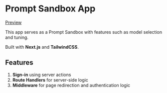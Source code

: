 # Prompt Sandbox App

[Preview](https://prompt-sandbox-kappa.vercel.app)


This app serves as a Prompt Sandbox with features such as model selection and tuning.

Built with **Next.js** and **TailwindCSS**.

## Features

1. **Sign-in** using server actions
2. **Route Handlers** for server-side logic
3. **Middleware** for page redirection and authentication logic
